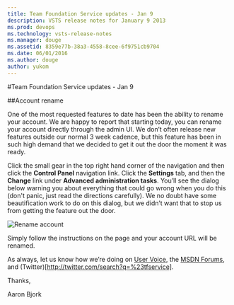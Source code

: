```yaml
---
title: Team Foundation Service updates - Jan 9
description: VSTS release notes for January 9 2013
ms.prod: devops
ms.technology: vsts-release-notes
ms.manager: douge
ms.assetid: 8359e77b-38a3-4558-8cee-6f9751cb9704
ms.date: 06/01/2016
ms.author: douge
author: yukom
---
```


#Team Foundation Service updates - Jan 9

##Account rename

One of the most requested features to date has been the ability to rename your account. We are happy to report that starting today, you can rename your account directly through the admin UI. We don’t often release new features outside our normal 3 week cadence, but this feature has been in such high demand that we decided to get it out the door the moment it was ready.

Click the small gear in the top right hand corner of the navigation and then click the **Control Panel** navigation link. Click the **Settings** tab, and then the **Change** link under **Advanced administration tasks**. You’ll see the dialog below warning you about everything that could go wrong when you do this (don't panic, just read the directions carefully). We no doubt have some beautification work to do on this dialog, but we didn’t want that to stop us from getting the feature out the door.

![Rename account](_img/1_9_01.png)

Simply follow the instructions on the page and your account URL will be renamed.

As always, let us know how we’re doing on [User Voice](https://visualstudio.uservoice.com/forums/330519-vso), the [MSDN Forums](http://social.msdn.microsoft.com/Forums/en-US/TFService/threads), and (Twitter)[http://twitter.com/search?q=%23tfservice].

Thanks,

Aaron Bjork

